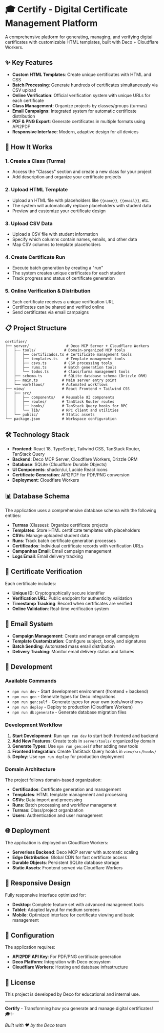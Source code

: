 # 🎓 Certify - Digital Certificate Management Platform

A comprehensive platform for generating, managing, and verifying digital
certificates with customizable HTML templates, built with Deco + Cloudflare
Workers.

## ✨ Key Features

- **Custom HTML Templates**: Create unique certificates with HTML and CSS
- **Batch Processing**: Generate hundreds of certificates simultaneously via CSV
  upload
- **Online Verification**: Official verification system with unique URLs for
  each certificate
- **Class Management**: Organize projects by classes/groups (turmas)
- **Email Campaigns**: Integrated system for automatic certificate distribution
- **PDF & PNG Export**: Generate certificates in multiple formats using API2PDF
- **Responsive Interface**: Modern, adaptive design for all devices

## 🚀 How It Works

### 1. **Create a Class (Turma)**

- Access the "Classes" section and create a new class for your project
- Add description and organize your certificate projects

### 2. **Upload HTML Template**

- Upload an HTML file with placeholders like `{{name}}`, `{{email}}`, etc.
- The system will automatically replace placeholders with student data
- Preview and customize your certificate design

### 3. **Upload CSV Data**

- Upload a CSV file with student information
- Specify which columns contain names, emails, and other data
- Map CSV columns to template placeholders

### 4. **Create Certificate Run**

- Execute batch generation by creating a "run"
- The system creates unique certificates for each student
- Track progress and status of certificate generation

### 5. **Online Verification & Distribution**

- Each certificate receives a unique verification URL
- Certificates can be shared and verified online
- Send certificates via email campaigns

## 📋 Project Structure

```
certifier/
├── server/                 # Deco MCP Server + Cloudflare Workers
│   ├── tools/             # Domain-organized MCP tools
│   │   ├── certificados.ts # Certificate management tools
│   │   ├── templates.ts    # Template management tools
│   │   ├── csvs.ts        # CSV processing tools
│   │   ├── runs.ts        # Batch generation tools
│   │   └── todos.ts       # Class/turma management tools
│   ├── schema.ts          # SQLite database schema (Drizzle ORM)
│   ├── main.ts           # Main server entry point
│   └── workflows/        # Automated workflows
├── view/                 # React Frontend + Tailwind CSS
│   ├── src/
│   │   ├── components/   # Reusable UI components
│   │   ├── routes/       # TanStack Router routes
│   │   ├── hooks/        # TanStack Query hooks for RPC
│   │   └── lib/          # RPC client and utilities
│   └── public/           # Static assets
└── package.json          # Workspace configuration
```

## 🛠️ Technology Stack

- **Frontend**: React 18, TypeScript, Tailwind CSS, TanStack Router, TanStack
  Query
- **Backend**: Deco MCP Server, Cloudflare Workers, Drizzle ORM
- **Database**: SQLite (Cloudflare Durable Objects)
- **UI Components**: shadcn/ui, Lucide React icons
- **Certificate Generation**: API2PDF for PDF/PNG conversion
- **Deployment**: Cloudflare Workers

## 📊 Database Schema

The application uses a comprehensive database schema with the following
entities:

- **Turmas** (Classes): Organize certificate projects
- **Templates**: Store HTML certificate templates with placeholders
- **CSVs**: Manage uploaded student data
- **Runs**: Track batch certificate generation processes
- **Certificados**: Individual certificate records with verification URLs
- **Campanhas Email**: Email campaign management
- **Logs Email**: Email delivery tracking

## 🔐 Certificate Verification

Each certificate includes:

- **Unique ID**: Cryptographically secure identifier
- **Verification URL**: Public endpoint for authenticity validation
- **Timestamp Tracking**: Record when certificates are verified
- **Online Validation**: Real-time verification system

## 📧 Email System

- **Campaign Management**: Create and manage email campaigns
- **Template Customization**: Configure subject, body, and signatures
- **Batch Sending**: Automated mass email distribution
- **Delivery Tracking**: Monitor email delivery status and failures

## 🚀 Development

### Available Commands

- `npm run dev` - Start development environment (frontend + backend)
- `npm run gen` - Generate types for Deco integrations
- `npm run gen:self` - Generate types for your own tools/workflows
- `npm run deploy` - Deploy to production (Cloudflare Workers)
- `npm run db:generate` - Generate database migration files

### Development Workflow

1. **Start Development**: Run `npm run dev` to start both frontend and backend
2. **Add New Features**: Create tools in `server/tools/` organized by domain
3. **Generate Types**: Use `npm run gen:self` after adding new tools
4. **Frontend Integration**: Create TanStack Query hooks in `view/src/hooks/`
5. **Deploy**: Use `npm run deploy` for production deployment

### Domain Architecture

The project follows domain-based organization:

- **Certificados**: Certificate generation and management
- **Templates**: HTML template management and processing
- **CSVs**: Data import and processing
- **Runs**: Batch processing and workflow management
- **Turmas**: Class/project organization
- **Users**: Authentication and user management

## 🌐 Deployment

The application is deployed on Cloudflare Workers:

- **Serverless Backend**: Deco MCP server with automatic scaling
- **Edge Distribution**: Global CDN for fast certificate access
- **Durable Objects**: Persistent SQLite database storage
- **Static Assets**: Frontend served via Cloudflare Workers

## 📱 Responsive Design

Fully responsive interface optimized for:

- **Desktop**: Complete feature set with advanced management tools
- **Tablet**: Adapted layout for medium screens
- **Mobile**: Optimized interface for certificate viewing and basic management

## 🔧 Configuration

The application requires:

- **API2PDF API Key**: For PDF/PNG certificate generation
- **Deco Platform**: Integration with Deco ecosystem
- **Cloudflare Workers**: Hosting and database infrastructure

## 📝 License

This project is developed by Deco for educational and internal use.

---

**Certify** - Transforming how you generate and manage digital certificates!
🎓✨

_Built with ❤️ by the Deco team_
